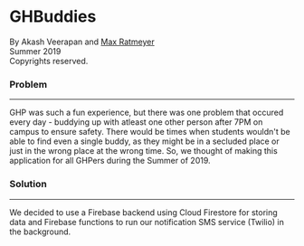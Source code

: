 # GHBuddies
By Akash Veerapan and [Max Ratmeyer](maxratmeyer.com) <br>
Summer 2019 <br>
Copyrights reserved. <br>

### Problem
-------------
GHP was such a fun experience, but there was one problem that occured every day - buddying up with atleast one other person after 7PM on campus to ensure safety. 
There would be times when students wouldn't be able to find even a single buddy, as they might be in a secluded place or just in the wrong place at the wrong
time. So, we thought of making this application for all GHPers during the Summer of 2019. 

### Solution
--------------
We decided to use a Firebase backend using Cloud Firestore for storing data and Firebase functions to run our notification SMS service (Twilio) in the background.

